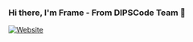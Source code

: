 ### Hi there, I'm Frame - From DIPSCode Team 👋

[![Website](https://img.shields.io/website?label=DISCORD&style=for-the-badge&color=9cf&url=https://discord.gg/jTmpeQNBxH)](https://discord.gg/jTmpeQNBxH)
